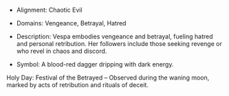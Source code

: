- Alignment: Chaotic Evil
    
- Domains: Vengeance, Betrayal, Hatred
    
- Description: Vespa embodies vengeance and betrayal, fueling hatred and personal retribution. Her followers include those seeking revenge or who revel in chaos and discord.
    
- Symbol: A blood-red dagger dripping with dark energy.
    

Holy Day: Festival of the Betrayed – Observed during the waning moon, marked by acts of retribution and rituals of deceit.